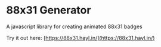 # 88x31 Generator

A javascript library for creating animated 88x31 badges

Try it out here: [https://88x31.hayl.in/](https://88x31.hayl.in/)
